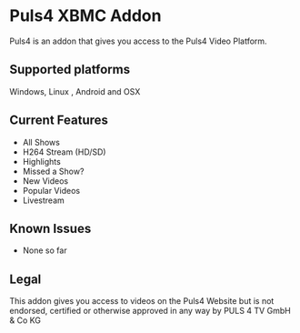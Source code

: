 Puls4 XBMC Addon
=======
Puls4 is an addon that gives you access to the Puls4 Video Platform.


Supported platforms
-------------------
Windows, Linux , Android and OSX


Current Features
----------------
* All Shows
* H264 Stream (HD/SD)
* Highlights
* Missed a Show?
* New Videos
* Popular Videos
* Livestream


Known Issues
------------
* None so far


Legal
-----
This addon gives you access to videos on the Puls4 Website but is not endorsed, certified or otherwise approved in any way by PULS 4 TV GmbH & Co KG
